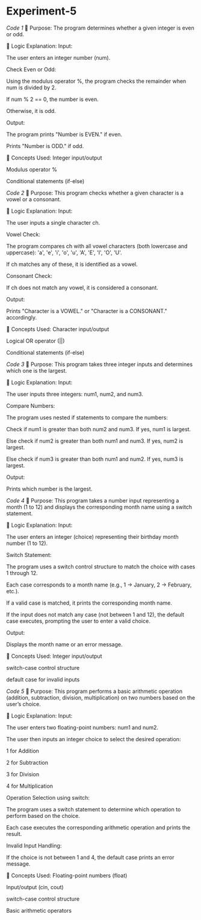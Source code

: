 # Experiment-5

*Code 1*
🔹 Purpose:
The program determines whether a given integer is even or odd.

🔸 Logic Explanation:
Input:

The user enters an integer number (num).

Check Even or Odd:

Using the modulus operator %, the program checks the remainder when num is divided by 2.

If num % 2 == 0, the number is even.

Otherwise, it is odd.

Output:

The program prints "Number is EVEN." if even.

Prints "Number is ODD." if odd.

🔸 Concepts Used:
Integer input/output

Modulus operator %

Conditional statements (if-else)

*Code 2*
🔹 Purpose:
This program checks whether a given character is a vowel or a consonant.

🔸 Logic Explanation:
Input:

The user inputs a single character ch.

Vowel Check:

The program compares ch with all vowel characters (both lowercase and uppercase):
'a', 'e', 'i', 'o', 'u', 'A', 'E', 'I', 'O', 'U'.

If ch matches any of these, it is identified as a vowel.

Consonant Check:

If ch does not match any vowel, it is considered a consonant.

Output:

Prints "Character is a VOWEL." or "Character is a CONSONANT." accordingly.

🔸 Concepts Used:
Character input/output

Logical OR operator (||)

Conditional statements (if-else)

*Code 3*
🔹 Purpose:
This program takes three integer inputs and determines which one is the largest.

🔸 Logic Explanation:
Input:

The user inputs three integers: num1, num2, and num3.

Compare Numbers:

The program uses nested if statements to compare the numbers:

Check if num1 is greater than both num2 and num3. If yes, num1 is largest.

Else check if num2 is greater than both num1 and num3. If yes, num2 is largest.

Else check if num3 is greater than both num1 and num2. If yes, num3 is largest.

Output:

Prints which number is the largest.

*Code 4*
🔹 Purpose:
This program takes a number input representing a month (1 to 12) and displays the corresponding month name using a switch statement.

🔸 Logic Explanation:
Input:

The user enters an integer (choice) representing their birthday month number (1 to 12).

Switch Statement:

The program uses a switch control structure to match the choice with cases 1 through 12.

Each case corresponds to a month name (e.g., 1 → January, 2 → February, etc.).

If a valid case is matched, it prints the corresponding month name.

If the input does not match any case (not between 1 and 12), the default case executes, prompting the user to enter a valid choice.

Output:

Displays the month name or an error message.

🔸 Concepts Used:
Integer input/output

switch-case control structure

default case for invalid inputs

*Code 5*
🔹 Purpose:
This program performs a basic arithmetic operation (addition, subtraction, division, multiplication) on two numbers based on the user’s choice.

🔸 Logic Explanation:
Input:

The user enters two floating-point numbers: num1 and num2.

The user then inputs an integer choice to select the desired operation:

1 for Addition

2 for Subtraction

3 for Division

4 for Multiplication

Operation Selection using switch:

The program uses a switch statement to determine which operation to perform based on the choice.

Each case executes the corresponding arithmetic operation and prints the result.

Invalid Input Handling:

If the choice is not between 1 and 4, the default case prints an error message.

🔸 Concepts Used:
Floating-point numbers (float)

Input/output (cin, cout)

switch-case control structure

Basic arithmetic operators

